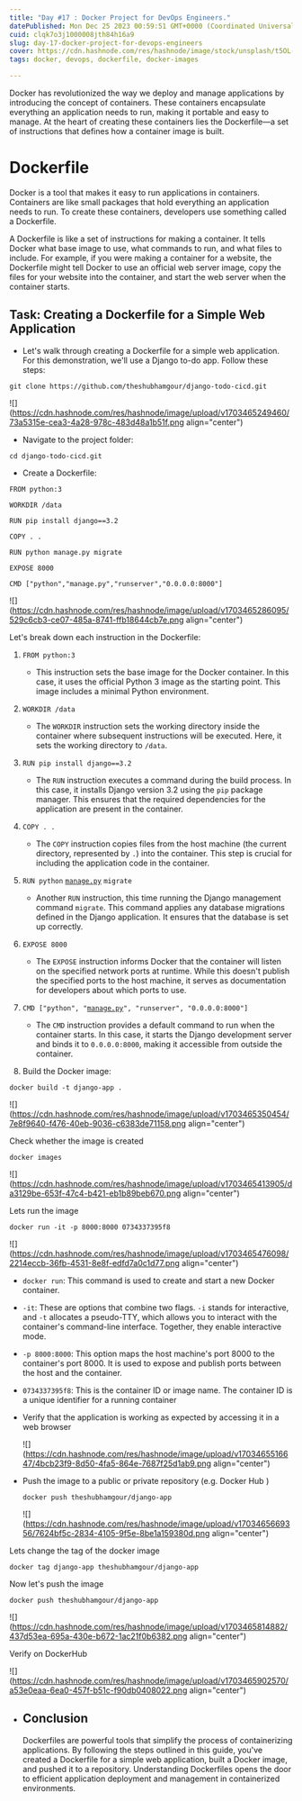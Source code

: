 ```yaml
---
title: "Day #17 : Docker Project for DevOps Engineers."
datePublished: Mon Dec 25 2023 00:59:51 GMT+0000 (Coordinated Universal Time)
cuid: clqk7o3j1000008jth84h16a9
slug: day-17-docker-project-for-devops-engineers
cover: https://cdn.hashnode.com/res/hashnode/image/stock/unsplash/t5OL-MfIqLc/upload/48e37efe17bcdefeada8ff4de16de422.jpeg
tags: docker, devops, dockerfile, docker-images

---
```


Docker has revolutionized the way we deploy and manage applications by introducing the concept of containers. These containers encapsulate everything an application needs to run, making it portable and easy to manage. At the heart of creating these containers lies the Dockerfile—a set of instructions that defines how a container image is built.

# Dockerfile

Docker is a tool that makes it easy to run applications in containers. Containers are like small packages that hold everything an application needs to run. To create these containers, developers use something called a Dockerfile.

A Dockerfile is like a set of instructions for making a container. It tells Docker what base image to use, what commands to run, and what files to include. For example, if you were making a container for a website, the Dockerfile might tell Docker to use an official web server image, copy the files for your website into the container, and start the web server when the container starts.

## **Task: Creating a Dockerfile for a Simple Web Application**

* Let's walk through creating a Dockerfile for a simple web application. For this demonstration, we'll use a Django to-do app. Follow these steps:
    

```plaintext
git clone https://github.com/theshubhamgour/django-todo-cicd.git
```

![](https://cdn.hashnode.com/res/hashnode/image/upload/v1703465249460/73a5315e-cea3-4a28-978c-483d48a1b51f.png align="center")

* Navigate to the project folder:
    

```plaintext
cd django-todo-cicd.git
```

* Create a Dockerfile:
    

```plaintext
FROM python:3

WORKDIR /data

RUN pip install django==3.2

COPY . .

RUN python manage.py migrate

EXPOSE 8000

CMD ["python","manage.py","runserver","0.0.0.0:8000"]
```

![](https://cdn.hashnode.com/res/hashnode/image/upload/v1703465286095/529c6cb3-ce07-485a-8741-ffb18644cb7e.png align="center")

Let's break down each instruction in the Dockerfile:

1. `FROM python:3`
    
    * This instruction sets the base image for the Docker container. In this case, it uses the official Python 3 image as the starting point. This image includes a minimal Python environment.
        
2. `WORKDIR /data`
    
    * The `WORKDIR` instruction sets the working directory inside the container where subsequent instructions will be executed. Here, it sets the working directory to `/data`.
        
3. `RUN pip install django==3.2`
    
    * The `RUN` instruction executes a command during the build process. In this case, it installs Django version 3.2 using the `pip` package manager. This ensures that the required dependencies for the application are present in the container.
        
4. `COPY . .`
    
    * The `COPY` instruction copies files from the host machine (the current directory, represented by `.`) into the container. This step is crucial for including the application code in the container.
        
5. `RUN python` [`manage.py`](http://manage.py) `migrate`
    
    * Another `RUN` instruction, this time running the Django management command `migrate`. This command applies any database migrations defined in the Django application. It ensures that the database is set up correctly.
        
6. `EXPOSE 8000`
    
    * The `EXPOSE` instruction informs Docker that the container will listen on the specified network ports at runtime. While this doesn't publish the specified ports to the host machine, it serves as documentation for developers about which ports to use.
        
7. `CMD ["python", "`[`manage.py`](http://manage.py)`", "runserver", "0.0.0.0:8000"]`
    
    * The `CMD` instruction provides a default command to run when the container starts. In this case, it starts the Django development server and binds it to `0.0.0.0:8000`, making it accessible from outside the container.
        

1. Build the Docker image:
    

```plaintext
docker build -t django-app .
```

![](https://cdn.hashnode.com/res/hashnode/image/upload/v1703465350454/7e8f9640-f476-40eb-9036-c6383de71158.png align="center")

Check whether the image is created

```plaintext
docker images
```

![](https://cdn.hashnode.com/res/hashnode/image/upload/v1703465413905/da3129be-653f-47c4-b421-eb1b89beb670.png align="center")

Lets run the image

```plaintext
docker run -it -p 8000:8000 0734337395f8
```

![](https://cdn.hashnode.com/res/hashnode/image/upload/v1703465476098/2214eccb-36fb-4531-8e8f-edfd7a0c1d77.png align="center")

* `docker run`: This command is used to create and start a new Docker container.
    
* `-it`: These are options that combine two flags. `-i` stands for interactive, and `-t` allocates a pseudo-TTY, which allows you to interact with the container's command-line interface. Together, they enable interactive mode.
    
* `-p 8000:8000`: This option maps the host machine's port 8000 to the container's port 8000. It is used to expose and publish ports between the host and the container.
    
* `0734337395f8`: This is the container ID or image name. The container ID is a unique identifier for a running container
    
* Verify that the application is working as expected by accessing it in a web browser
    
    ![](https://cdn.hashnode.com/res/hashnode/image/upload/v1703465516647/4bcb23f9-8d50-4fa5-864e-7687f25d1ab9.png align="center")
    
* Push the image to a public or private repository (e.g. Docker Hub )
    
    ```plaintext
    docker push theshubhamgour/django-app
    ```
    
    ![](https://cdn.hashnode.com/res/hashnode/image/upload/v1703465669356/7624bf5c-2834-4105-9f5e-8be1a159380d.png align="center")
    

Lets change the tag of the docker image

```plaintext
docker tag django-app theshubhamgour/django-app
```

Now let's push the image

```plaintext
docker push theshubhamgour/django-app
```

![](https://cdn.hashnode.com/res/hashnode/image/upload/v1703465814882/437d53ea-695a-430e-b672-1ac21f0b6382.png align="center")

Verify on DockerHub

![](https://cdn.hashnode.com/res/hashnode/image/upload/v1703465902570/a53e0eaa-6ea0-457f-b51c-f90db0408022.png align="center")

* ## **Conclusion**
    
    Dockerfiles are powerful tools that simplify the process of containerizing applications. By following the steps outlined in this guide, you've created a Dockerfile for a simple web application, built a Docker image, and pushed it to a repository. Understanding Dockerfiles opens the door to efficient application deployment and management in containerized environments.